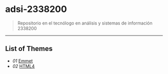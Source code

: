# adsi-2338200
> Repositorio en el tecnólogo en análisis y sistemas de información 2338200
---
## List of Themes

- *01* [Emmet](01-emmet/)
- *02* [HTML4](02-HTML4/)